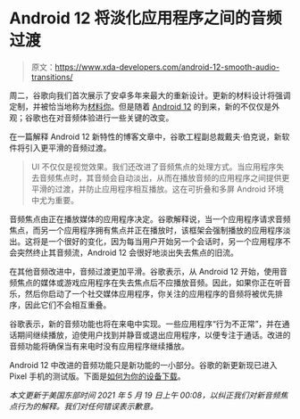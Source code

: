 # Android 12 将淡化应用程序之间的音频过渡

> 原文：<https://www.xda-developers.com/android-12-smooth-audio-transitions/>

周二，谷歌向我们首次展示了安卓多年来最大的重新设计。更新的材料设计将强调定制，并被恰当地称为[材料你](https://www.xda-developers.com/material-you/)。但是随着 [Android 12](https://www.xda-developers.com/tag/android-12/) 的到来，新的不仅仅是外观；谷歌也在对音频体验进行一些关键的改变。

在一篇解释 Android 12 新特性的博客文章中，谷歌工程副总裁戴夫·伯克说，新软件将引入更平滑的音频过渡。

> UI 不仅仅是视觉效果。我们还改进了音频焦点的处理方式。当应用程序失去音频焦点时，其音频会自动淡出，从而在播放音频的应用程序之间提供更平滑的过渡，并防止应用程序相互播放。这在可折叠和多屏 Android 环境中尤为重要。

音频焦点由正在播放媒体的应用程序决定。谷歌解释说，当一个应用程序请求音频焦点，而另一个应用程序拥有焦点并正在播放时，该框架会强制播放的应用程序淡出。这将是一个很好的变化，因为每当用户开始另一个会话时，另一个应用程序不会突然终止其音频流，Android 12 会很好地淡出失去焦点的旧流。

在其他音频改进中，音频过渡更加平滑。谷歌表示，从 Android 12 开始，使用音频焦点的媒体或游戏应用程序在失去焦点后不应播放音频。因此，如果你正在听音乐，然后你启动了一个社交媒体应用程序，你关注的应用程序的音频将被优先排序，因此它们不会相互重叠。

谷歌表示，新的音频功能也将在来电中实现。一些应用程序“行为不正常”，并在通话期间继续播放，迫使用户找到并静音或退出应用程序，以便专注于通话。改进的音频功能将确保当有来电时没有应用程序继续播放。

Android 12 中改进的音频功能只是新功能的一小部分。谷歌的新更新现已进入 Pixel 手机的测试版。下面是[如何为你的设备下载](https://www.xda-developers.com/how-to-download-android-12/)。

*本文更新于美国东部时间 2021 年 5 月 19 日上午 00:08，以纠正我们对新音频焦点行为的解释。我们对任何错误表示歉意。*